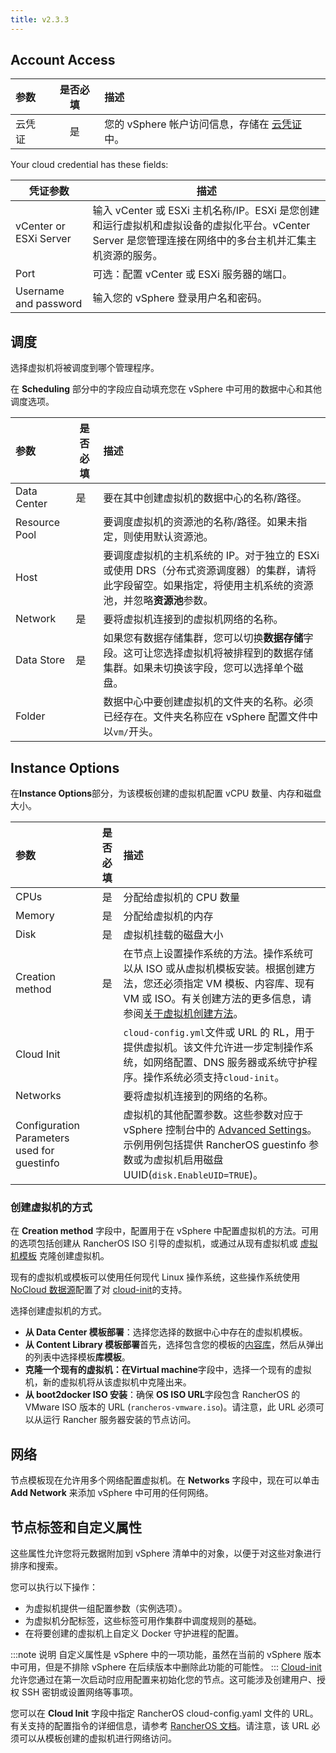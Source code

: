 ```yaml
---
title: v2.3.3
---
```


## Account Access

| 参数   | 是否必填 | 描述                                                                                                     |
| :----- | :------: | :------------------------------------------------------------------------------------------------------- |
| 云凭证 |    是    | 您的 vSphere 帐户访问信息，存储在 [云凭证](/docs/rancher2.5/user-settings/cloud-credentials/) 中。 |

Your cloud credential has these fields:

| 凭证参数               | 描述                                                                                                                                                   |
| ---------------------- | ------------------------------------------------------------------------------------------------------------------------------------------------------ |
| vCenter or ESXi Server | 输入 vCenter 或 ESXi 主机名称/IP。ESXi 是您创建和运行虚拟机和虚拟设备的虚拟化平台。vCenter Server 是您管理连接在网络中的多台主机并汇集主机资源的服务。 |
| Port                   | 可选：配置 vCenter 或 ESXi 服务器的端口。                                                                                                              |
| Username and password  | 输入您的 vSphere 登录用户名和密码。                                                                                                                    |

## 调度

选择虚拟机将被调度到哪个管理程序。

在 **Scheduling** 部分中的字段应自动填充您在 vSphere 中可用的数据中心和其他调度选项。

| 参数          | 是否必填 | 描述                                                                                                                                                        |
| :------------ | -------- | :---------------------------------------------------------------------------------------------------------------------------------------------------------- |
| Data Center   | 是       | 要在其中创建虚拟机的数据中心的名称/路径。                                                                                                                   |
| Resource Pool |          | 要调度虚拟机的资源池的名称/路径。如果未指定，则使用默认资源池。                                                                                             |
| Host          |          | 要调度虚拟机的主机系统的 IP。对于独立的 ESXi 或使用 DRS（分布式资源调度器）的集群，请将此字段留空。如果指定，将使用主机系统的资源池，并忽略**资源池**参数。 |
| Network       | 是       | 要将虚拟机连接到的虚拟机网络的名称。                                                                                                                        |
| Data Store    | 是       | 如果您有数据存储集群，您可以切换**数据存储**字段。这可让您选择虚拟机将被排程到的数据存储集群。如果未切换该字段，您可以选择单个磁盘。                        |
| Folder        |          | 数据中心中要创建虚拟机的文件夹的名称。必须已经存在。文件夹名称应在 vSphere 配置文件中以`vm/`开头。                                                          |

## Instance Options

在**Instance Options**部分，为该模板创建的虚拟机配置 vCPU 数量、内存和磁盘大小。

| 参数                                        | 是否必填 | 描述                                                                                                                                                                                                            |
| :------------------------------------------ | :------: | :-------------------------------------------------------------------------------------------------------------------------------------------------------------------------------------------------------------- |
| CPUs                                        |    是    | 分配给虚拟机的 CPU 数量                                                                                                                                                                                         |
| Memory                                      |    是    | 分配给虚拟机的内存                                                                                                                                                                                              |
| Disk                                        |    是    | 虚拟机挂载的磁盘大小                                                                                                                                                                                            |
| Creation method                             |    是    | 在节点上设置操作系统的方法。操作系统可以从 ISO 或从虚拟机模板安装。根据创建方法，您还必须指定 VM 模板、内容库、现有 VM 或 ISO。有关创建方法的更多信息，请参阅[关于虚拟机创建方法](#about-vm-creation-methods)。 |
| Cloud Init                                  |          | `cloud-config.yml`文件或 URL 的 RL，用于提供虚拟机。该文件允许进一步定制操作系统，如网络配置、DNS 服务器或系统守护程序。操作系统必须支持`cloud-init`。                                                          |
| Networks                                    |          | 要将虚拟机连接到的网络的名称。                                                                                                                                                                                  |
| Configuration Parameters used for guestinfo |          | 虚拟机的其他配置参数。这些参数对应于 vSphere 控制台中的 [Advanced Settings](https://kb.vmware.com/s/article/1016098)。示例用例包括提供 RancherOS guestinfo 参数或为虚拟机启用磁盘 UUID(`disk.EnableUID=TRUE`)。 |

### 创建虚拟机的方式

在 **Creation method** 字段中，配置用于在 vSphere 中配置虚拟机的方法。可用的选项包括创建从 RancherOS ISO 引导的虚拟机，或通过从现有虚拟机或 [虚拟机模板](https://docs.vmware.com/en/VMware-vSphere/6.5/com.vmware.vsphere.vm_admin.doc/GUID-F7BF0E6B-7C4F-4E46-8BBF-76229AEA7220.html) 克隆创建虚拟机。

现有的虚拟机或模板可以使用任何现代 Linux 操作系统，这些操作系统使用 [NoCloud 数据源](https://cloudinit.readthedocs.io/en/latest/topics/datasources/nocloud.html)配置了对 [cloud-init](https://cloudinit.readthedocs.io/en/latest/)的支持。

选择创建虚拟机的方式。

- **从 Data Center 模板部署**：选择您选择的数据中心中存在的虚拟机模板。
- **从 Content Library 模板部署**首先，选择包含您的模板的[内容库](https://docs.vmware.com/en/VMware-vSphere/6.5/com.vmware.vsphere.vm_admin.doc/GUID-254B2CE8-20A8-43F0-90E8-3F6776C2C896.html)，然后从弹出的列表中选择模板**库模板**。
- **克隆一个现有的虚拟机：**在**Virtual machine**字段中，选择一个现有的虚拟机，新的虚拟机将从该虚拟机中克隆出来。
- **从 boot2docker ISO 安装**：确保 **OS ISO URL**字段包含 RancherOS 的 VMware ISO 版本的 URL (`rancheros-vmware.iso`)。请注意，此 URL 必须可以从运行 Rancher 服务器安装的节点访问。

## 网络

节点模板现在允许用多个网络配置虚拟机。在 **Networks** 字段中，现在可以单击 **Add Network** 来添加 vSphere 中可用的任何网络。

## 节点标签和自定义属性

这些属性允许您将元数据附加到 vSphere 清单中的对象，以便于对这些对象进行排序和搜索。

您可以执行以下操作：

- 为虚拟机提供一组配置参数（实例选项）。
- 为虚拟机分配标签，这些标签可用作集群中调度规则的基础。
- 在将要创建的虚拟机上自定义 Docker 守护进程的配置。

:::note 说明
自定义属性是 vSphere 中的一项功能，虽然在当前的 vSphere 版本中可用，但是不排除 vSphere 在后续版本中删除此功能的可能性。
:::
[Cloud-init](https://cloudinit.readthedocs.io/en/latest/)允许您通过在第一次启动时应用配置来初始化您的节点。这可能涉及创建用户、授权 SSH 密钥或设置网络等事项。

您可以在 **Cloud Init** 字段中指定 RancherOS cloud-config.yaml 文件的 URL。有关支持的配置指令的详细信息，请参考 [RancherOS 文档](https://rancher.com/docs/os/v1.x/en/configuration/#cloud-config)。请注意，该 URL 必须可以从模板创建的虚拟机进行网络访问。
